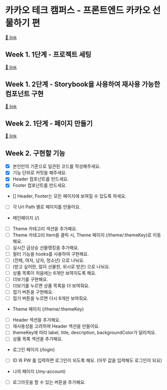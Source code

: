 # 카카오 테크 캠퍼스 - 프론트엔드 카카오 선물하기 편

[🔗 link](https://edu.nextstep.camp/s/hazAC9xa)

## Week 1. 1단계 - 프로젝트 세팅

[🔗 link](https://edu.nextstep.camp/s/hazAC9xa/ls/QzgHvzRM)

## Week 1. 2단계 - Storybook을 사용하여 재사용 가능한 컴포넌트 구현

[🔗 link](https://edu.nextstep.camp/s/hazAC9xa/ls/4wYFPW1K)

## Week 2. 1단계 - 페이지 만들기

[🔗 link](https://edu.nextstep.camp/s/hazAC9xa/ls/QzV1ncxk)

## Week 2. 구현할 기능
- [x] 본인만의 기준으로 일관된 코드를 작성해주세요.
- [x] 기능 단위로 커밋을 해주세요.
- [x] Header 컴포넌트를 만드세요.
- [x] Footer 컴포넌트를 만드세요.
- [] Header, Footer는 모든 페이지에 보여질 수 있도록 하세요.
- [ ] 각 Url Path 별로 페이지를 만들어요.
- 메인페이지 (/)
- [ ] Theme 카테고리 섹션을 추가해요.
- [ ] Theme 카테고리 Item을 클릭 시, Theme 페이지 (/theme/:themeKey)로 이동해요.
- [ ] 실시간 급상승 선물랭킹을 추가해요.
- [ ] 필터 기능을 hooks를 사용하여 구현해요.
- [ ] (전체, 여자, 남자, 청소년) 으로 나눠요.
- [ ] (받고 싶어한, 많이 선물한, 위시로 받은) 으로 나눠요.
- [ ] 상품 목록이 처음에는 6개만 보여지도록 해요.
- [ ] 더보기를 구현해요.
- [ ] 더보기를 누르면 상품 목록을 더 보여줘요.
- [ ] 접기 버튼을 구현해요.
- [ ] 접기 버튼을 누르면 다시 6개만 보여줘요.
- Theme 페이지 (/theme/:themeKey)
- [ ] Header 섹션을 추가해요.
- [ ] 재사용성을 고려하여 Header 섹션을 만들어요.
- [ ] themeKey에 따라 label, title, description, backgroundColor가 달라져요.
- [ ] 상품 목록 섹션을 추가해요.
- 로그인 페이지 (/login)
- [ ] ID 와 PW 를 입력하면 로그인이 되도록 해요. (아무 값을 입력해도 로그인이 되요)
- 나의 페이지 (/my-account)
- [ ] 로그아웃을 할 수 있는 버튼을 추가해요.

